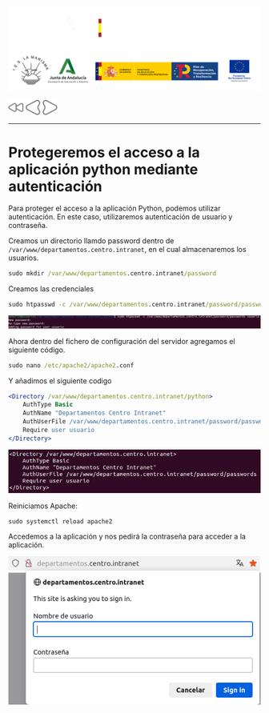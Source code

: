 ![](/.resGen/_bannerD.png#gh-dark-mode-only)
![](/.resGen/_bannerL.png#gh-light-mode-only)

<a href="/ServidoresWeb/readme.md"><img src="/.resGen/_back.svg" width="30"></a>
<a href="5.md"><img src="/.resGen/_arrow_r.svg" width="30"></a>
<a href="7.md"><img src="/.resGen/_arrow.svg" width="30"></a>

---

# Protegeremos el acceso a la aplicación python mediante autenticación

Para proteger el acceso a la aplicación Python, podemos utilizar autenticación. En este caso, utilizaremos autenticación de usuario y contraseña.

Creamos un directorio llamdo password dentro de `/var/www/departamentos.centro.intranet`, en el cual almacenaremos los usuarios.

``` cmd
sudo mkdir /var/www/departamentos.centro.intranet/password
```

Creamos las credenciales

``` cmd
sudo htpasswd -c /var/www/departamentos.centro.intranet/password/passwords usuario
```

![](img/40.png)

Ahora dentro del fichero de configuración del servidor agregamos el siguiente código.

``` cmd
sudo nano /etc/apache2/apache2.conf
```

Y añadimos el siguiente codigo

``` apache
<Directory /var/www/departamentos.centro.intranet/python>
    AuthType Basic
    AuthName "Departamentos Centro Intranet"
    AuthUserFile /var/www/departamentos.centro.intranet/password/passwords
    Require user usuario
</Directory>
```

![](img/41.png)

Reiniciamos Apache:

```
sudo systemctl reload apache2
```

Accedemos a la aplicación y nos pedirá la contraseña para acceder a la aplicación.

![](img/42.png)